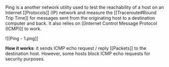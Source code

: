 Ping is a another network utility used to test the reachability of a host on an Internet [[Protocols]] (IP) network and measure the [[Traceroute#Round Trip Time]] for messages sent from the originating host to a destination computer and back. It also relies on [[Internet Control Message Protocol (ICMP)]] to work.

![[Ping - 1.png]]

**How it works**: it sends ICMP echo request / reply [[Packets]] to the destination host. However, some hosts block ICMP echo requests for security purposes.